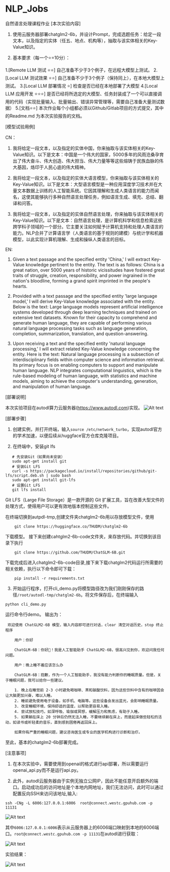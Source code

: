 # NLP_Jobs
自然语言处理课程作业
[本次实验内容]

1. 使用云服务器部署chatglm2-6b，并设计Prompt，完成选题任务：给定一段文本，以及指定的实体（任五、地点、机构等），抽取与该实体相关的Key-Value知识。

2. 基本要求（每一个⭐️=10分）：

1.[Remote LLM 测试 ⭐️⭐️]      自己准备不少于3个例子，在远程大模型上测试。
2.[Local LLM 测试效果  ⭐️⭐️]   自己准备不少于3个例子（保持同上），在本地大模型上测试。
3.[Local LLM 部署情况 ⭐️]      检查是否已经在本地部署了大模型
4.[Local LLM 应用开发 ⭐⭐️⭐️]    是否已经将所选定的大模型、任务封装成了一个可以直接调用的代码（实现批量输入、批量输出、错误异常管理等，需要自己准备大量测试数据）
5.[文档⭐️⭐️]                  本次作业每个小组都必须以Github/Gitlab项目的方式提交，其中的Readme.md 为本次实验报告的文档。

[模型试验用例]

CN：
1. 我将给定一段文本，以及指定的实体中国，你来抽取与该实体相关的Key-Value知识。以下是文本：中国是一个伟大的国家，5000多年的风雨沧桑孕育出了伟大奋斗、伟大创造、伟大担当、伟大力量等等这些熔铸于民族血脉的伟大基因，烙印于人民心底的伟大精神。

2. 我将给定一段文本，以及指定的实体大语言模型，你来抽取与该实体相关的Key-Value知识。以下是文本：大型语言模型是一种应用深度学习技术并在大量文本数据上训练的人工智能系统。它因其理解和生成人类语言的能力而闻名，这使其能够执行多种自然语言处理任务，例如语言生成、填充、总结、翻译和问答。

3. 我将给定一段文本，以及指定的实体自然语言处理，你来抽取与该实体相关的Key-Value知识。以下是文本：自然语言处理，是计算机科学和信息检索这些跨学科子领域的一个部分。它主要关注如何赋予计算机支持和处理人类语言的能力。NLP合并了计算语言学（人类语言的基于规则的建模）与统计学和机器模型，以此实现计算机理解、生成和操纵人类语言的目标。

EN:
1. Given a text passage and the specified entity 'China,' I will extract Key-Value knowledge pertinent to the entity. The text is as follows: China is a great nation, over 5000 years of historic vicissitudes have fostered great traits of struggle, creation, responsibility, and power ingrained in the nation's bloodline, forming a grand spirit imprinted in the people's hearts.

2. Provided with a text passage and the specified entity 'large language model,' I will derive Key-Value knowledge associated with the entity. Below is the text: Large language models represent artificial intelligence systems developed through deep learning techniques and trained on extensive text datasets. Known for their capacity to comprehend and generate human language, they are capable of performing various natural language processing tasks such as language generation, completion, summarization, translation, and question-answering.

3. Upon receiving a text and the specified entity 'natural language processing,' I will extract related Key-Value knowledge concerning the entity. Here is the text: Natural language processing is a subsection of interdisciplinary fields within computer science and information retrieval. Its primary focus is on enabling computers to support and manipulate human language. NLP integrates computational linguistics, which is the rule-based modeling of human language, with statistics and machine models, aiming to achieve the computer's understanding, generation, and manipulation of human language.

[部署说明]

本次实验项目在autodl算力云服务器(https://www.autodl.com)实现。
![Alt text](image.png)

[部署步骤]

1. 创建实例，并打开终端，输入```source /etc/network_turbo```，实现autodl官方的学术加速，以便后续从huggface官方仓库克隆项目。

2. 在终端中，安装git lfs
```
   # 先安装Git（如果尚未安装）
   sudo apt-get install git
   # 安装Git LFS
   curl -s https://packagecloud.io/install/repositories/github/git-lfs/script.deb.sh | sudo bash
   sudo apt-get install git-lfs
   # 设置Git LFS
   git lfs install
```
Git LFS（Large File Storage）是一款开源的 Git 扩展工具，旨在改善大型文件的处理方式，使得用户可以更有效地版本控制这些文件。

在终端切换到autpdl-tmp,创建文件夹chatglm2-6b用以存放模型文件，使用
```
    git clone https://huggingface.co/THUDM/chatglm2-6b
```
下载模型。
接下来创建cahtglm2-6b-code文件夹，来存放代码。并切换到该目录下执行
```
    git clone https://github.com/THUDM/ChatGLM-6B.git
```
下载完成后进入chatglm2-6b-code目录,接下来下载chatglm2代码运行所需要的相关依赖，执行以下命令即可下载：
```
    pip install -r requirements.txt
```

3. 开始运行程序，打开cli_demo.py将模型路径改为我们刚刚保存的路径```/root/autodl-tmp/chatglm2-6b```。将文件保存后，在终端输入
```
python cli_demo.py
```
运行命令行demo。
输出为：
```
 欢迎使用 ChatGLM2-6B 模型，输入内容即可进行对话，clear 清空对话历史，stop 终止程序

    用户：你好

    ChatGLM-6B：你好👋！我是人工智能助手 ChatGLM2-6B，很高兴见到你，欢迎问我任何问题。

    用户：晚上睡不着应该怎么办

    ChatGLM-6B：抱歉，作为一个人工智能助手，我没有能力判断你的睡眠质量。但是，关于睡眠问题，我可以给你一些建议。

    1. 晚上在睡觉前 2-3 小时避免喝咖啡、茶和碳酸饮料，因为这些饮料中含有的咖啡因会让大脑更加兴奋，难以入睡。
    2. 睡前避免使用电子设备，如手机、电脑等。这些设备会发出蓝光，会影响睡眠质量。
    3. 改变睡眠环境，保持舒适的温度，以帮助更容易入睡。
    4. 尝试放松技巧，如深呼吸、瑜伽或冥想，缓解压力和焦虑，有助于入睡。
    5. 如果躺在床上 20 分钟后仍然无法入睡，不要继续躺在床上，而是起床做些轻松的活动，如读书或听轻柔的音乐，直到感到困倦再返回床上。

    如果你有严重的睡眠问题，建议咨询医生或专业的医学机构进行诊断和治疗。
```
至此，基本的chatglm2-6b部署完成。

[注意事项]

1. 在本次实验中，需要使用到openai的格式进行api部署，所以需要运行openai_api.py而不是运行api.py。

2. 此外，autodl云服务器由于实例无独立公网IP，因此不能任意开启额外的端口。启动成功后的访问地址是个本地内网地址，我们无法访问，此时可以通过配置反向SSH来访问该地址,输入:
```
ssh -CNg -L 6006:127.0.0.1:6006  root@connect.westc.gpuhub.com -p 11131
```
![Alt text](image-1.png)

其中```6006:127.0.0.1:6006```表示从云服务器上的6006端口映射到本地的6006端口。```root@connect.westc.gpuhub.com -p 11131```在autodl进行获取：

![Alt text](image-2.png)

实验结果：

![Alt text](image-3.png)
